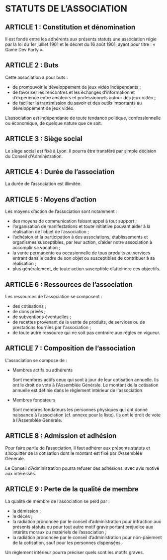# STATUTS DE L’ASSOCIATION

## ARTICLE 1 : Constitution et dénomination

Il est fondé entre les adhérents aux présents statuts une association régie par la loi du 1er juillet 1901 et le décret du 16 août 1901, ayant pour titre : « Game Dev Party ».

## ARTICLE 2 : Buts

Cette association a pour buts :

* de promouvoir le développement de jeux vidéo indépendants ;
* de favoriser les rencontres et les échanges d’information et d’expérience entre amateurs et professionnels autour des jeux vidéo ;
* de faciliter la transmission du savoir et des outils importants au développement de jeux vidéo.

L’association est indépendante de toute tendance politique, confessionnelle ou
économique, de quelque nature que ce soit.

## ARTICLE 3 : Siège social

Le siège social est fixé à Lyon. Il pourra être transféré par simple décision du Conseil d'Administration.

## ARTICLE 4 : Durée de l’association

La durée de l’association est illimitée.

## ARTICLE 5 : Moyens d’action

Les moyens d’action de l’association sont notamment :

* des moyens de communication faisant appel à tout support ;
* l’organisation de manifestations et toute initiative pouvant aider à la réalisation de l’objet de l’association ;
* l’adhésion et la participation à des associations, établissements et organismes susceptibles, par leur action, d’aider notre association à accomplir sa vocation ;
* la vente permanente ou occasionnelle de tous produits ou services entrant dans le cadre de son objet ou susceptibles de contribuer à sa réalisation ;
* plus généralement, de toute action susceptible d’atteindre ces objectifs.

## ARTICLE 6 : Ressources de l’association

Les ressources de l’association se composent :

* des cotisations ;
* de dons privés ;
* de subventions éventuelles ;
* de recettes provenant de la vente de produits, de services ou de prestations fournies par l'association ;
* de toute autre ressource qui ne soit pas contraire aux règles en vigueur.

## ARTICLE 7 : Composition de l’association

L'association se compose de :

*   Membres actifs ou adhérents

    Sont membres actifs ceux qui sont à jour de leur cotisation annuelle. Ils ont le droit de vote à l'Assemblée Générale. Le montant de la cotisation annuelle est définie dans le règlement intérieur de l'association.

*   Membres fondateurs

    Sont membres fondateurs les personnes physiques qui ont donné naissance à l’association (cf. annexe pour la liste). Ils ont le droit de vote à l'Assemblée Générale.

## ARTICLE 8 : Admission et adhésion

Pour faire partie de l’association, il faut adhérer aux présents statuts et s’acquitter de la cotisation dont le montant est fixé par l’Assemblée Générale.

Le Conseil d’Administration pourra refuser des adhésions, avec avis motivé aux intéressés.

## ARTICLE 9 : Perte de la qualité de membre

La qualité de membre de l’association se perd par :

* la démission ;
* le décès ;
* la radiation prononcée par le conseil d’administration pour infraction aux présents statuts ou pour tout autre motif grave portant préjudice aux intérêts moraux ou matériels de l’association ;
* la radiation prononcée par le conseil d’administration pour non-paiement de la cotisation, sauf pour les personnes dispensées.

Un règlement intérieur pourra préciser quels sont les motifs graves.
